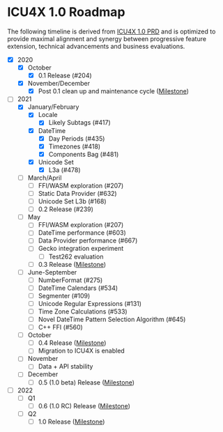 # ICU4X 1.0 Roadmap
The following timeline is derived from [ICU4X 1.0 PRD](./prd.md) and is optimized to provide maximal alignment and synergy between progressive feature extension, technical advancements and business evaluations.

* [x] 2020
  * [x] October
	  * [x] 0.1 Release (#204)
  * [x] November/December
	  * [x] Post 0.1 clean up and maintenance cycle ([Milestone](https://github.com/unicode-org/icu4x/milestone/7))
* [ ] 2021
	* [x] January/February
		* [x] Locale
			* [x] Likely Subtags (#417)
		* [x] DateTime
			* [x] Day Periods (#435)
			* [x] Timezones (#418)
			* [x] Components Bag (#481)
		* [x] Unicode Set
			* [x] L3a (#478)
	* [ ] March/April
		* [ ] FFI/WASM exploration (#207)
		* [ ] Static Data Provider (#632)
		* [ ] Unicode Set L3b (#168)
		* [ ] 0.2 Release (#239)
	* [ ] May
		* [ ] FFI/WASM exploration (#207)
		* [ ] DateTime performance (#603)
		* [ ] Data Provider performance (#667)
		* [ ] Gecko integration experiment
	 		* [ ] Test262 evaluation
		* [ ] 0.3 Release ([Milestone](https://github.com/unicode-org/icu4x/milestone/12))
	* [ ] June-September
		* [ ] NumberFormat (#275)
		* [ ] DateTime Calendars (#534)
		* [ ] Segmenter (#109)
		* [ ] Unicode Regular Expressions (#131)
		* [ ] Time Zone Calculations (#533)
		* [ ] Novel DateTime Pattern Selection Algorithm (#645)
		* [ ] C++ FFI (#560)
	* [ ] October
		* [ ] 0.4 Release ([Milestone](https://github.com/unicode-org/icu4x/milestone/11))
		* [ ] Migration to ICU4X is enabled
	* [ ] November
	 	* [ ] Data + API stability
	* [ ] December
		* [ ] 0.5 (1.0 beta) Release ([Milestone](https://github.com/unicode-org/icu4x/milestone/14))
* [ ] 2022
	* [ ] Q1
		* [ ] 0.6 (1.0 RC) Release ([Milestone](https://github.com/unicode-org/icu4x/milestone/15))
	* [ ] Q2
		* [ ] 1.0 Release ([Milestone](https://github.com/unicode-org/icu4x/milestone/16))
